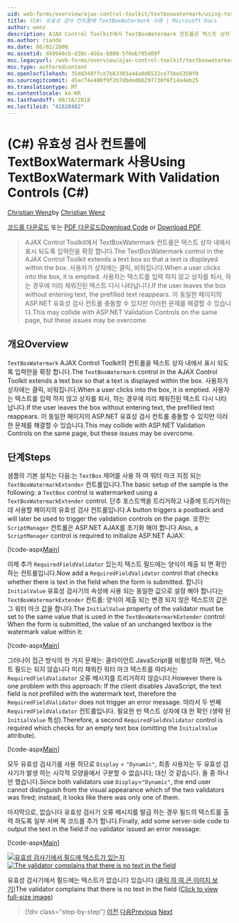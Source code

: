 ```yaml
---
uid: web-forms/overview/ajax-control-toolkit/textboxwatermark/using-textboxwatermark-with-validation-controls-cs
title: (C#) 유효성 검사 컨트롤에 TextBoxWatermark 사용 | Microsoft Docs
author: wenz
description: AJAX Control Toolkit에서 TextBoxWatermark 컨트롤은 텍스트 상자 내에서 표시 되도록 입력란을 확장 합니다. 상자에 사용자가 클릭 하 고 있나요...
ms.author: riande
ms.date: 06/02/2008
ms.assetid: d49940cb-d38c-456a-b800-5f0eb705d09f
msc.legacyurl: /web-forms/overview/ajax-control-toolkit/textboxwatermark/using-textboxwatermark-with-validation-controls-cs
msc.type: authoredcontent
ms.openlocfilehash: 35dd340ffce7b83303a44a0d6532ce73be5350f0
ms.sourcegitcommit: 45ac74e400f9f2b7dbded66297730f6f14a4eb25
ms.translationtype: MT
ms.contentlocale: ko-KR
ms.lasthandoff: 08/16/2018
ms.locfileid: "41828482"
---
```

<a name="using-textboxwatermark-with-validation-controls-c"></a><span data-ttu-id="04885-104">(C#) 유효성 검사 컨트롤에 TextBoxWatermark 사용</span><span class="sxs-lookup"><span data-stu-id="04885-104">Using TextBoxWatermark With Validation Controls (C#)</span></span>
====================
<span data-ttu-id="04885-105">[Christian Wenz](https://github.com/wenz)</span><span class="sxs-lookup"><span data-stu-id="04885-105">by [Christian Wenz](https://github.com/wenz)</span></span>

<span data-ttu-id="04885-106">[코드를 다운로드](http://download.microsoft.com/download/9/3/f/93f8daea-bebd-4821-833b-95205389c7d0/TextBoxWatermark2.cs.zip) 또는 [PDF 다운로드](http://download.microsoft.com/download/b/6/a/b6ae89ee-df69-4c87-9bfb-ad1eb2b23373/textboxwatermark2CS.pdf)</span><span class="sxs-lookup"><span data-stu-id="04885-106">[Download Code](http://download.microsoft.com/download/9/3/f/93f8daea-bebd-4821-833b-95205389c7d0/TextBoxWatermark2.cs.zip) or [Download PDF](http://download.microsoft.com/download/b/6/a/b6ae89ee-df69-4c87-9bfb-ad1eb2b23373/textboxwatermark2CS.pdf)</span></span>

> <span data-ttu-id="04885-107">AJAX Control Toolkit에서 TextBoxWatermark 컨트롤은 텍스트 상자 내에서 표시 되도록 입력란을 확장 합니다.</span><span class="sxs-lookup"><span data-stu-id="04885-107">The TextBoxWatermark control in the AJAX Control Toolkit extends a text box so that a text is displayed within the box.</span></span> <span data-ttu-id="04885-108">사용자가 상자에는 클릭, 비워집니다.</span><span class="sxs-lookup"><span data-stu-id="04885-108">When a user clicks into the box, it is emptied.</span></span> <span data-ttu-id="04885-109">사용자는 텍스트를 입력 하지 않고 상자를 퇴사, 하는 경우에 미리 채워진된 텍스트 다시 나타납니다.</span><span class="sxs-lookup"><span data-stu-id="04885-109">If the user leaves the box without entering text, the prefilled text reappears.</span></span> <span data-ttu-id="04885-110">이 동일한 페이지의 ASP.NET 유효성 검사 컨트롤 충돌할 수 있지만 이러한 문제를 해결할 수 있습니다.</span><span class="sxs-lookup"><span data-stu-id="04885-110">This may collide with ASP.NET Validation Controls on the same page, but these issues may be overcome.</span></span>


## <a name="overview"></a><span data-ttu-id="04885-111">개요</span><span class="sxs-lookup"><span data-stu-id="04885-111">Overview</span></span>

<span data-ttu-id="04885-112">`TextBoxWatermark` AJAX Control Toolkit의 컨트롤을 텍스트 상자 내에서 표시 되도록 입력란을 확장 합니다.</span><span class="sxs-lookup"><span data-stu-id="04885-112">The `TextBoxWatermark` control in the AJAX Control Toolkit extends a text box so that a text is displayed within the box.</span></span> <span data-ttu-id="04885-113">사용자가 상자에는 클릭, 비워집니다.</span><span class="sxs-lookup"><span data-stu-id="04885-113">When a user clicks into the box, it is emptied.</span></span> <span data-ttu-id="04885-114">사용자는 텍스트를 입력 하지 않고 상자를 퇴사, 하는 경우에 미리 채워진된 텍스트 다시 나타납니다.</span><span class="sxs-lookup"><span data-stu-id="04885-114">If the user leaves the box without entering text, the prefilled text reappears.</span></span> <span data-ttu-id="04885-115">이 동일한 페이지의 ASP.NET 유효성 검사 컨트롤 충돌할 수 있지만 이러한 문제를 해결할 수 있습니다.</span><span class="sxs-lookup"><span data-stu-id="04885-115">This may collide with ASP.NET Validation Controls on the same page, but these issues may be overcome.</span></span>

## <a name="steps"></a><span data-ttu-id="04885-116">단계</span><span class="sxs-lookup"><span data-stu-id="04885-116">Steps</span></span>

<span data-ttu-id="04885-117">샘플의 기본 설치는 다음:는 `TextBox` 제어를 사용 하 여 워터 마크 지정 되는 `TextBoxWatermarkExtender` 컨트롤입니다.</span><span class="sxs-lookup"><span data-stu-id="04885-117">The basic setup of the sample is the following: a `TextBox` control is watermarked using a `TextBoxWatermarkExtender` control.</span></span> <span data-ttu-id="04885-118">단추 포스트백을 트리거하고 나중에 트리거하는 데 사용할 페이지의 유효성 검사 컨트롤입니다.</span><span class="sxs-lookup"><span data-stu-id="04885-118">A button triggers a postback and will later be used to trigger the validation controls on the page.</span></span> <span data-ttu-id="04885-119">또한는 `ScriptManager` 컨트롤은 ASP.NET AJAX를 초기화 해야 합니다.</span><span class="sxs-lookup"><span data-stu-id="04885-119">Also, a `ScriptManager` control is required to initialize ASP.NET AJAX:</span></span>

[!code-aspx[Main](using-textboxwatermark-with-validation-controls-cs/samples/sample1.aspx)]

<span data-ttu-id="04885-120">이제 추가 `RequiredFieldValidator` 있는지 텍스트 필드에는 양식이 제출 되 면 확인 하는 컨트롤입니다.</span><span class="sxs-lookup"><span data-stu-id="04885-120">Now add a `RequiredFieldValidator` control that checks whether there is text in the field when the form is submitted.</span></span> <span data-ttu-id="04885-121">합니다 `InitialValue` 유효성 검사기의 속성에 사용 되는 동일한 값으로 설정 해야 합니다는 `TextBoxWatermarkExtender` 컨트롤: 양식이 제출 되는 변경 되지 않은 텍스트의 값은 그 워터 마크 값을 합니다.</span><span class="sxs-lookup"><span data-stu-id="04885-121">The `InitialValue` property of the validator must be set to the same value that is used in the `TextBoxWatermarkExtender` control: When the form is submitted, the value of an unchanged textbox is the watermark value within it:</span></span>

[!code-aspx[Main](using-textboxwatermark-with-validation-controls-cs/samples/sample2.aspx)]

<span data-ttu-id="04885-122">그러나이 접근 방식의 한 가지 문제는: 클라이언트 JavaScript를 비활성화 하면, 텍스트 필드는 되지 않습니다 미리 채워진 워터 마크 텍스트를 따라서는 `RequiredFieldValidator` 오류 메시지를 트리거하지 않습니다.</span><span class="sxs-lookup"><span data-stu-id="04885-122">However there is one problem with this approach: If the client disables JavaScript, the text field is not prefilled with the watermark text, therefore the `RequiredFieldValidator` does not trigger an error message.</span></span> <span data-ttu-id="04885-123">따라서 두 번째 `RequiredFieldValidator` 컨트롤입니다. 필요한 빈 텍스트 상자에 대 한 확인 (생략 된 `InitialValue` 특성).</span><span class="sxs-lookup"><span data-stu-id="04885-123">Therefore, a second `RequiredFieldValidator` control is required which checks for an empty text box (omitting the `InitialValue` attribute).</span></span>

[!code-aspx[Main](using-textboxwatermark-with-validation-controls-cs/samples/sample3.aspx)]

<span data-ttu-id="04885-124">모두 유효성 검사기를 사용 하므로 `Display` = `"Dynamic"`, 최종 사용자는 두 유효성 검사기가 발생 하는 시각적 모양을에서 구분할 수 없습니다; 대신 것 같습니다. 둘 중 하나만 했습니다.</span><span class="sxs-lookup"><span data-stu-id="04885-124">Since both validators use `Display`=`"Dynamic"`, the end user cannot distinguish from the visual appearance which of the two validators was fired; instead, it looks like there was only one of them.</span></span>

<span data-ttu-id="04885-125">마지막으로, 없습니다 유효성 검사기 오류 메시지를 발급 하는 경우 필드의 텍스트를 출력 하도록 일부 서버 쪽 코드를 추가 합니다.</span><span class="sxs-lookup"><span data-stu-id="04885-125">Finally, add some server-side code to output the text in the field if no validator issued an error message:</span></span>

[!code-aspx[Main](using-textboxwatermark-with-validation-controls-cs/samples/sample4.aspx)]


<span data-ttu-id="04885-126">[![유효성 검사기에서 필드에 텍스트가 있는지](using-textboxwatermark-with-validation-controls-cs/_static/image2.png)](using-textboxwatermark-with-validation-controls-cs/_static/image1.png)</span><span class="sxs-lookup"><span data-stu-id="04885-126">[![The validator complains that there is no text in the field](using-textboxwatermark-with-validation-controls-cs/_static/image2.png)](using-textboxwatermark-with-validation-controls-cs/_static/image1.png)</span></span>

<span data-ttu-id="04885-127">유효성 검사기에서 필드에는 텍스트가 없습니다 있습니다 ([클릭 하 여 큰 이미지 보기](using-textboxwatermark-with-validation-controls-cs/_static/image3.png))</span><span class="sxs-lookup"><span data-stu-id="04885-127">The validator complains that there is no text in the field ([Click to view full-size image](using-textboxwatermark-with-validation-controls-cs/_static/image3.png))</span></span>

> [!div class="step-by-step"]
> <span data-ttu-id="04885-128">[이전](using-textboxwatermark-in-a-formview-cs.md)
> [다음](using-textboxwatermark-in-a-formview-vb.md)</span><span class="sxs-lookup"><span data-stu-id="04885-128">[Previous](using-textboxwatermark-in-a-formview-cs.md)
[Next](using-textboxwatermark-in-a-formview-vb.md)</span></span>
